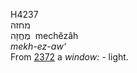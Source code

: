 <body>
  <p>H4237<br>  מחזה  <br> מֶחֱזָה  ‎  mechĕzâh  <br><i>mekh-ez-aw‘ </i><br>From <a href="h2372.htm">2372</a>  a <i>window: - </i>light.<br></p>
 </body>